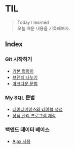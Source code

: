 # TIL

> Today I learned  
오늘 배운 내용을 기록해보자.

## Index

### Git 시작하기
- [기본 명령어](https://github.com/luenarstery04/TIL/blob/master/Git/basic-command.md)
- [브랜치 나누기](https://github.com/luenarstery04/TIL/blob/master/Git/branch-command.md)
- [마크다운 문법](https://github.com/luenarstery04/TIL/blob/master/Git/markdown.md)

### My SQL 문법
- [데이터베이스와 테이블 생성](https://github.com/luenarstery04/TIL/blob/master/Git/MySQL_1.md)
- [상품 관리 프로그램 제작](https://github.com/luenarstery04/TIL/blob/main/Git/Product_control_program.md)

### 백엔드 데이터 베이스
- [Ajax 사용](https://github.com/luenarstery04/TIL/blob/main/Git/Making_book_project.md)